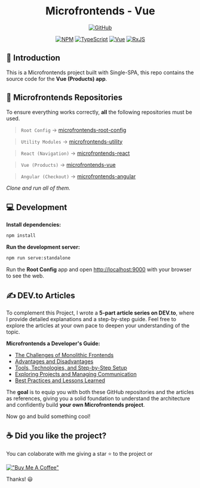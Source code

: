 <div align="center">

# Microfrontends - Vue

[![GitHub](https://img.shields.io/github/license/mashape/apistatus.svg)](https://github.com/joacod/microfrontends-vue/blob/main/LICENSE)

[![NPM](https://img.shields.io/badge/NPM-%23CB3837.svg?style=for-the-badge&logo=npm&logoColor=white)](https://www.npmjs.com/)
[![TypeScript](https://img.shields.io/badge/typescript-%23007ACC.svg?style=for-the-badge&logo=typescript&logoColor=white)](https://www.typescriptlang.org/)
[![Vue](https://img.shields.io/badge/vuejs-%2335495e.svg?style=for-the-badge&logo=vuedotjs&logoColor=%234FC08D)](https://vuejs.org/)
[![RxJS](https://img.shields.io/badge/rxjs-%23B7178C.svg?style=for-the-badge&logo=reactivex&logoColor=white)](https://rxjs.dev/)

</div>

## 👋 Introduction

This is a Microfrontends project built with Single-SPA, this repo contains the source code for the **Vue (Products) app**.

## 🔶 Microfrontends Repositories

To ensure everything works correctly, **all** the following repositories must be used.

> `Root Config` -> [microfrontends-root-config](https://github.com/joacod/microfrontends-root-config)

> `Utility Modules` -> [microfrontends-utility](https://github.com/joacod/microfrontends-utility)

> `React (Navigation)` -> [microfrontends-react](https://github.com/joacod/microfrontends-react)

> `Vue (Products)` -> [microfrontends-vue](https://github.com/joacod/microfrontends-vue)

> `Angular (Checkout)` -> [microfrontends-angular](https://github.com/joacod/microfrontends-angular)

_Clone and run all of them._

## 💻 Development

**Install dependencies:**

```bash
npm install
```

**Run the development server:**

```bash
npm run serve:standalone
```

Run the **Root Config** app and open [http://localhost:9000](http://localhost:9000) with your browser to see the web.

## ✍️ DEV.to Articles

To complement this Project, I wrote a **5-part article series on DEV.to**, where I provide detailed explanations and a step-by-step guide. Feel free to explore the articles at your own pace to deepen your understanding of the topic.

**Microfrontends a Developer's Guide:**

- [The Challenges of Monolithic Frontends](https://dev.to/joacod/microfrontends-a-developers-guide-the-challenges-of-monolithic-frontends-49a7)
- [Advantages and Disadvantages](https://dev.to/joacod/microfrontends-a-developers-guide-advantages-and-disadvantages-2ane)
- [Tools, Technologies, and Step-by-Step Setup](https://dev.to/joacod/microfrontends-a-developers-guide-tools-technologies-and-step-by-step-setup-49e1)
- [Exploring Projects and Managing Communication](https://dev.to/joacod/microfrontends-a-developers-guide-exploring-projects-and-managing-communication-19o0)
- [Best Practices and Lessons Learned](https://dev.to/joacod/microfrontends-a-developers-guide-best-practices-and-lessons-learned-1nlp)

The **goal** is to equip you with both these GitHub repositories and the articles as references, giving you a solid foundation to understand the architecture and confidently build **your own Microfrontends project**.

Now go and build something cool!

## ☕️ Did you like the project?

You can colaborate with me giving a star ⭐️ to the project or

[!["Buy Me A Coffee"](https://www.buymeacoffee.com/assets/img/custom_images/orange_img.png)](https://www.buymeacoffee.com/joacod)

Thanks! 😃

